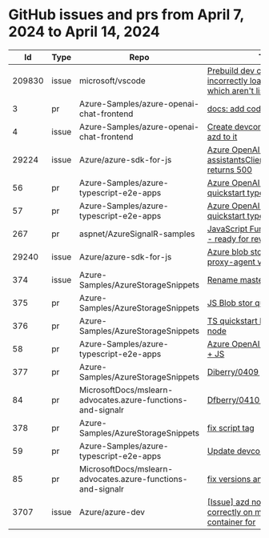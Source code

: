 # GitHub issues and prs from April 7, 2024 to April 14, 2024
|Id|Type|Repo|Title|Date|
|--|--|--|--|--|
|209830|issue|microsoft/vscode|[Prebuild dev container incorrectly loads extensions which aren't listed](https://github.com/microsoft/vscode/issues/209830)|4/8/2024|
|3|pr|Azure-Samples/azure-openai-chat-frontend|[docs: add codespaces links](https://github.com/Azure-Samples/azure-openai-chat-frontend/pull/3)|4/8/2024|
|4|issue|Azure-Samples/azure-openai-chat-frontend|[Create devcontainer and add azd to it](https://github.com/Azure-Samples/azure-openai-chat-frontend/issues/4)|4/8/2024|
|29224|issue|Azure/azure-sdk-for-js|[Azure OpenAI Assistants - assistantsClient.createMessage returns 500](https://github.com/Azure/azure-sdk-for-js/issues/29224)|4/8/2024|
|56|pr|Azure-Samples/azure-typescript-e2e-apps|[Azure OpenAI Assistant - quickstart types](https://github.com/Azure-Samples/azure-typescript-e2e-apps/pull/56)|4/8/2024|
|57|pr|Azure-Samples/azure-typescript-e2e-apps|[Azure OpenAI Assistant - quickstart types](https://github.com/Azure-Samples/azure-typescript-e2e-apps/pull/57)|4/8/2024|
|267|pr|aspnet/AzureSignalR-samples|[JavaScript Functions quickstart - ready for review](https://github.com/aspnet/AzureSignalR-samples/pull/267)|4/8/2024|
|29240|issue|Azure/azure-sdk-for-js|[Azure blob storage: https-proxy-agent valid entry point](https://github.com/Azure/azure-sdk-for-js/issues/29240)|4/9/2024|
|374|issue|Azure-Samples/AzureStorageSnippets|[Rename master to main](https://github.com/Azure-Samples/AzureStorageSnippets/issues/374)|4/9/2024|
|375|pr|Azure-Samples/AzureStorageSnippets|[JS Blob stor quickstart](https://github.com/Azure-Samples/AzureStorageSnippets/pull/375)|4/9/2024|
|376|pr|Azure-Samples/AzureStorageSnippets|[TS quickstart blob storage node](https://github.com/Azure-Samples/AzureStorageSnippets/pull/376)|4/9/2024|
|58|pr|Azure-Samples/azure-typescript-e2e-apps|[Azure OpenAI Assistants - TS + JS](https://github.com/Azure-Samples/azure-typescript-e2e-apps/pull/58)|4/10/2024|
|377|pr|Azure-Samples/AzureStorageSnippets|[Diberry/0409 js quickstart fix](https://github.com/Azure-Samples/AzureStorageSnippets/pull/377)|4/11/2024|
|84|pr|MicrosoftDocs/mslearn-advocates.azure-functions-and-signalr|[Dfberry/0410 fixes and deploy](https://github.com/MicrosoftDocs/mslearn-advocates.azure-functions-and-signalr/pull/84)|4/12/2024|
|378|pr|Azure-Samples/AzureStorageSnippets|[fix script tag](https://github.com/Azure-Samples/AzureStorageSnippets/pull/378)|4/12/2024|
|59|pr|Azure-Samples/azure-typescript-e2e-apps|[Update devcontainer.json](https://github.com/Azure-Samples/azure-typescript-e2e-apps/pull/59)|4/12/2024|
|85|pr|MicrosoftDocs/mslearn-advocates.azure-functions-and-signalr|[fix versions and port #s](https://github.com/MicrosoftDocs/mslearn-advocates.azure-functions-and-signalr/pull/85)|4/12/2024|
|3707|issue|Azure/azure-dev|[[Issue] azd not installed correctly on mac m1 dev container for ](https://github.com/Azure/azure-dev/issues/3707)|4/13/2024|
